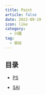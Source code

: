 ```yaml
---
title: Paint
article: false
date: 2022-09-19
icon: like
category:
  - 兴趣
tag:
  - 板绘
---
```


## 目录

- [PS](PS操作基础.md)

- [SAI](SAI操作基础.md)
